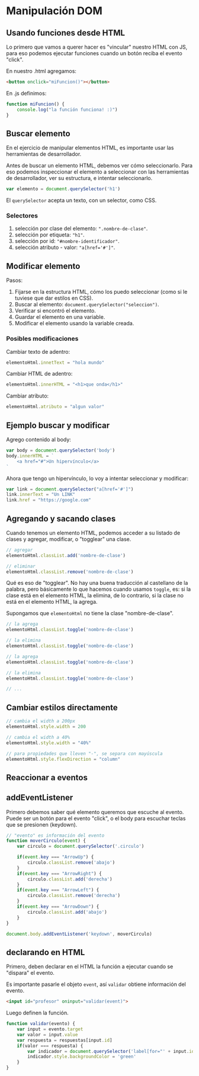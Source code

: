 # Manipulación DOM

## Usando funciones desde HTML

Lo primero que vamos a querer hacer es "vincular" nuestro HTML con JS, para eso podemos ejecutar funciones cuando un botón reciba el evento "click".

En nuestro .html agregamos:

```html
<button onclick="miFuncion()"></button>
```

En .js definimos:

```js
function miFuncion() {
	console.log("la función funciona! :)")
}
```

## Buscar elemento

En el ejercicio de manipular elementos HTML, es importante usar las herramientas de desarrollador.

Antes de buscar un elemento HTML, debemos ver cómo seleccionarlo. Para eso podemos inspeccionar el elemento a seleccionar con las herramientas de desarrollador, ver su estructura, e intentar seleccionarlo.

```js
var elemento = document.querySelector('h1')
```

El `querySelector` acepta un texto, con un selector, como CSS.

### Selectores

1. selección por clase del elemento: `".nombre-de-clase"`.
2. selección por etiqueta: `"h1"`.
3. selección por id: `"#nombre-identificador"`.
4. selección atributo - valor: `"a[href='#']"`.

## Modificar elemento

Pasos:

1. Fijarse en la estructura HTML, cómo los puedo seleccionar (como si le tuviese que dar estilos en CSS).
2. Buscar al elemento: `document.querySelector("seleccion")`.
3. Verificar si encontró el elemento.
4. Guardar el elemento en una variable.
5. Modificar el elemento usando la variable creada.

### Posibles modificaciones

Cambiar texto de adentro:

```js
elementoHtml.innetText = "hola mundo"
```

Cambiar HTML de adentro:

```js
elementoHtml.innerHTML = "<h1>que onda</h1>"
```

Cambiar atributo:

```js
elementoHtml.atributo = "algun valor"
```

## Ejemplo buscar y modificar

Agrego contenido al body:

```js
var body = document.querySelector('body')
body.innerHTML = `
	<a href="#">Un hipervínculo</a>
`
```

Ahora que tengo un hipervínculo, lo voy a intentar seleccionar y modificar:

```js
var link = document.querySelector("a[href='#']")
link.innerText = "Un LINK"
link.href = "https://google.com"
```

## Agregando y sacando clases

Cuando tenemos un elemento HTML, podemos acceder a su listado de clases y agregar, modificar, o "togglear" una clase.

```js
// agregar
elementoHtml.classList.add('nombre-de-clase')

// eliminar
elementoHtml.classList.remove('nombre-de-clase')
```

Qué es eso de "togglear". No hay una buena traducción al castellano de la palabra, pero básicamente lo que hacemos cuando usamos `toggle`, es: si la clase está en el elemento HTML, la elimina, de lo contrario, si la clase no está en el elemento HTML, la agrega.

Supongamos que `elementoHtml` no tiene la clase "nombre-de-clase".

```js
// la agrega
elementoHtml.classList.toggle('nombre-de-clase')

// la elimina
elementoHtml.classList.toggle('nombre-de-clase')

// la agrega
elementoHtml.classList.toggle('nombre-de-clase')

// la elimina
elementoHtml.classList.toggle('nombre-de-clase')

// ...
```

## Cambiar estilos directamente

```js
// cambia el width a 200px
elementoHtml.style.width = 200

// cambia el width a 40%
elementoHtml.style.width = "40%"

// para propiedades que lleven "-", se separa con mayúscula
elementoHtml.style.flexDirection = "column"
```

## Reaccionar a eventos

## addEventListener

Primero debemos saber qué elemento queremos que escuche al evento. Puede ser un botón para el evento "click", o el body para escuchar teclas que se presionen (keydown).

```js
// "evento" es información del evento
function moverCirculo(event) {
	var circulo = document.querySelector('.circulo')

	if(event.key === "ArrowUp") {
		circulo.classList.remove('abajo')
	}
	if(event.key === "ArrowRight") {
		circulo.classList.add('derecha')
	}
	if(event.key === "ArrowLeft") {
		circulo.classList.remove('derecha')
	}
	if(event.key === "ArrowDown") {
		circulo.classList.add('abajo')
	}
}

document.body.addEventListener('keydown', moverCirculo)
```

## declarando en HTML

Primero, deben declarar en el HTML la función a ejecutar cuando se "dispara" el evento.

Es importante pasarle el objeto `event`, así `validar` obtiene información del evento.

```html
<input id="profesor" oninput="validar(event)">
```

Luego definen la función.

```js
function validar(evento) {
	var input = evento.target
	var valor = input.value
	var respuesta = respuestas[input.id]
	if(valor === respuesta) {
		var indicador = document.querySelector('label[for="' + input.id + '"] .indicador')
		indicador.style.backgroundColor = 'green'
	}
}
```
